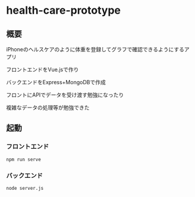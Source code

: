 # health-care-prototype

## 概要

iPhoneのヘルスケアのように体重を登録してグラフで確認できるようにするアプリ

フロントエンドをVue.jsで作り

バックエンドをExpress+MongoDBで作成

フロントにAPIでデータを受け渡す勉強になったり

複雑なデータの処理等が勉強できた

## 起動

### フロントエンド
```shell
npm run serve
```

### バックエンド
```shell
node server.js
```

